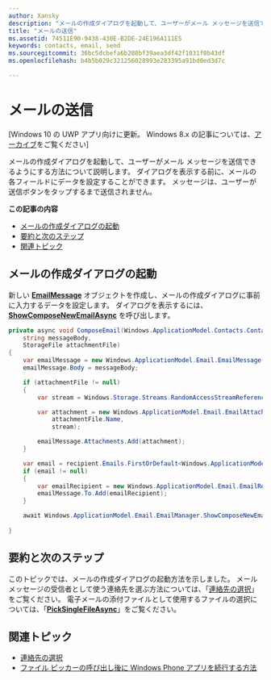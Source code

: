 ```yaml
---
author: Xansky
description: "メールの作成ダイアログを起動して、ユーザーがメール メッセージを送信できるようにする方法について説明します。 ダイアログを表示する前に、メールの各フィールドにデータを設定することができます。 メッセージは、ユーザーが送信ボタンをタップするまで送信されません。"
title: "メールの送信"
ms.assetid: 74511E90-9438-430E-B2DE-24E196A111E5
keywords: contacts, email, send
ms.sourcegitcommit: 36bc5dcbefa6b288bf39aea3df42f1031f0b43df
ms.openlocfilehash: b4b5b029c321256028993e283395a91bd0ed3d7c

---
```


# メールの送信

\[Windows 10 の UWP アプリ向けに更新。 Windows 8.x の記事については、[アーカイブ](http://go.microsoft.com/fwlink/p/?linkid=619132)をご覧ください\]


メールの作成ダイアログを起動して、ユーザーがメール メッセージを送信できるようにする方法について説明します。 ダイアログを表示する前に、メールの各フィールドにデータを設定することができます。 メッセージは、ユーザーが送信ボタンをタップするまで送信されません。

**この記事の内容**

-   [メールの作成ダイアログの起動](#launch-the-compose-email-dialog)
-   [要約と次のステップ](#summary-and-next-steps)
-   [関連トピック](#related-topics)

## メールの作成ダイアログの起動

新しい [**EmailMessage**](https://msdn.microsoft.com/library/windows/apps/Dn631270) オブジェクトを作成し、メールの作成ダイアログに事前に入力するデータを設定します。 ダイアログを表示するには、[**ShowComposeNewEmailAsync**](https://msdn.microsoft.com/library/windows/apps/Dn631269) を呼び出します。

``` cs
private async void ComposeEmail(Windows.ApplicationModel.Contacts.Contact recipient, 
    string messageBody, 
    StorageFile attachmentFile)
{
    var emailMessage = new Windows.ApplicationModel.Email.EmailMessage();
    emailMessage.Body = messageBody;

    if (attachmentFile != null)
    {
        var stream = Windows.Storage.Streams.RandomAccessStreamReference.CreateFromFile(attachmentFile);

        var attachment = new Windows.ApplicationModel.Email.EmailAttachment(
            attachmentFile.Name,
            stream);

        emailMessage.Attachments.Add(attachment);
    }

    var email = recipient.Emails.FirstOrDefault<Windows.ApplicationModel.Contacts.ContactEmail>();
    if (email != null)
    {
        var emailRecipient = new Windows.ApplicationModel.Email.EmailRecipient(email.Address);
        emailMessage.To.Add(emailRecipient);
    }

    await Windows.ApplicationModel.Email.EmailManager.ShowComposeNewEmailAsync(emailMessage);
        
}
```

## 要約と次のステップ

このトピックでは、メールの作成ダイアログの起動方法を示しました。 メール メッセージの受信者として使う連絡先を選ぶ方法については、「[連絡先の選択](selecting-contacts.md)」をご覧ください。 電子メールの添付ファイルとして使用するファイルの選択については、「[**PickSingleFileAsync**](https://msdn.microsoft.com/library/windows/apps/JJ635275)」をご覧ください。

## 関連トピック

* [連絡先の選択](selecting-contacts.md)
* [ファイル ピッカーの呼び出し後に Windows Phone アプリを続行する方法](https://msdn.microsoft.com/library/windows/apps/xaml/Dn614994)
 

 







<!--HONumber=Jun16_HO3-->


